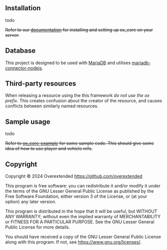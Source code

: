## Installation

todo

~~Refer to our [documentation](https://overextended.github.io/docs/ox_core/) for installing and setting up ox_core on your server.~~

## Database

This project is designed to be used with [MariaDB](https://mariadb.com/downloads/) and utilises [mariadb-connector-nodejs](https://github.com/mariadb-corporation/mariadb-connector-nodejs).

## Third-party resources

When releasing a resource using the this framework _do not use the ox prefix_. This creates confusion about the creator of the resource, and causes conflicts between similarly named resources.

## Sample usage

todo

~~Refer to [ox_core-example](https://github.com/overextended/ox_core-example) for some sample code. This should give some idea of how to use player and vehicle refs.~~

## Copyright

Copyright © 2024 Overextended <https://github.com/overextended>

This program is free software: you can redistribute it and/or modify it under the terms of the GNU Lesser General Public License as published by the Free Software Foundation, either version 3 of the License, or (at your option) any later version.

This program is distributed in the hope that it will be useful, but WITHOUT ANY WARRANTY; without even the implied warranty of MERCHANTABILITY or FITNESS FOR A PARTICULAR PURPOSE. See the GNU Lesser General Public License for more details.

You should have received a copy of the GNU Lesser General Public License along with this program. If not, see <https://www.gnu.org/licenses/>.

